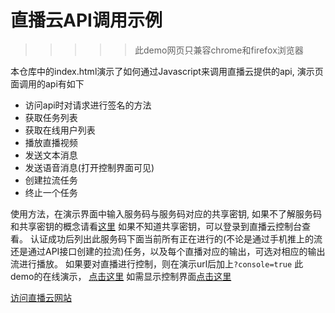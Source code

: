 # 直播云API调用示例

>>>>> 此demo网页只兼容chrome和firefox浏览器

本仓库中的index.html演示了如何通过Javascript来调用直播云提供的api, 演示页面调用的api有如下 

  - 访问api时对请求进行签名的方法
  - 获取任务列表
  - 获取在线用户列表
  - 播放直播视频
  - 发送文本消息
  - 发送语音消息(打开控制界面可见)
  - 创建拉流任务
  - 终止一个任务

使用方法，在演示界面中输入服务码与服务码对应的共享密钥, 如果不了解服务码和共享密钥的概念请看[这里](http://www.zhiboyun.com/zh/document/newbie/concept)
如果不知道共享密钥，可以登录到直播云控制台查看。
认证成功后列出此服务码下面当前所有正在进行的(不论是通过手机推上的流还是通过API接口创建的拉流)任务，以及每个直播对应的输出，可选对相应的输出流进行播放。
如果要对直播进行控制，则在演示url后加上`?console=true`
此demo的在线演示， [点击这里](http://woantech.github.io/zby-wmp-player-demo/) 如需显示控制界面[点击这里](http://woantech.github.io/zby-wmp-player-demo/index.html?console=true)

[访问直播云网站](http://www.zhiboyun.com)
